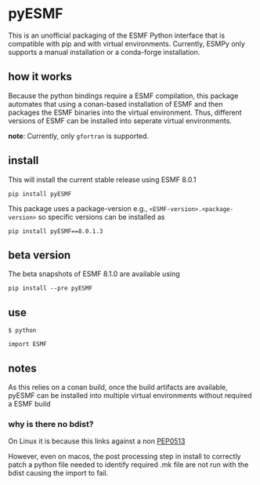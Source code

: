 # pyESMF

This is an unofficial packaging of the ESMF Python interface that is compatible with pip and with virtual environments. Currently, ESMPy only supports a manual installation or a conda-forge installation. 

## how it works
Because the python bindings require a ESMF compilation, this package automates that using a conan-based installation of ESMF and then packages the ESMF binaries into the virtual environment. Thus, different versions of ESMF can be installed into seperate virtual environments.

__note__:
Currently, only `gfortran` is supported.

## install
This will install the current stable release using ESMF 8.0.1
```
pip install pyESMF
```

This package uses a package-version e.g., `<ESMF-version>.<package-version>` so specific versions can be installed as

`pip install pyESMF==8.0.1.3`

## beta version
The beta snapshots of ESMF 8.1.0 are available using 
```
pip install --pre pyESMF
```

## use
```
$ python

import ESMF
```

## notes

As this relies on a conan build, once the build artifacts are available, pyESMF can be installed into multiple virtual environments without required a ESMF build

### why is there no bdist?

On Linux it is because this links against a non [PEP0513](https://www.python.org/dev/peps/pep-0513/)

However, even on macos, the post processing step in install to correctly patch a python file needed to identify required .mk file are not run with the bdist causing the import to fail.